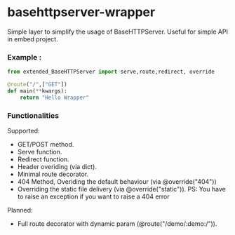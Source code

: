 # basehttpserver-wrapper

Simple layer to simplify the usage of BaseHTTPServer. Useful for simple API in embed project.

### Example :

```python
from extended_BaseHTTPServer import serve,route,redirect, override

@route("/",["GET"])
def main(**kwargs):
	return "Hello Wrapper"
```

### Functionalities

Supported:
* GET/POST method.
* Serve function.
* Redirect function.
* Header overiding (via dict).
* Minimal route decorator.
* 404 Method, Overiding the default behaviour (via @override("404"))
* Overriding the static file delivery (via @override("static")). PS: You have to raise an exception if you want to raise a 404 error

Planned:
* Full route decorator with dynamic param (@route("/demo/:demo:/")).

